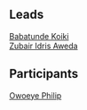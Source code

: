 ## Leads
[Babatunde Koiki](https://github.com/Babatunde13) <br/>
[Zubair Idris Aweda](https://github.com/Zubs)<br/>

## Participants
[Owoeye Philip](https://github.com/nerdyphil)<br/>
